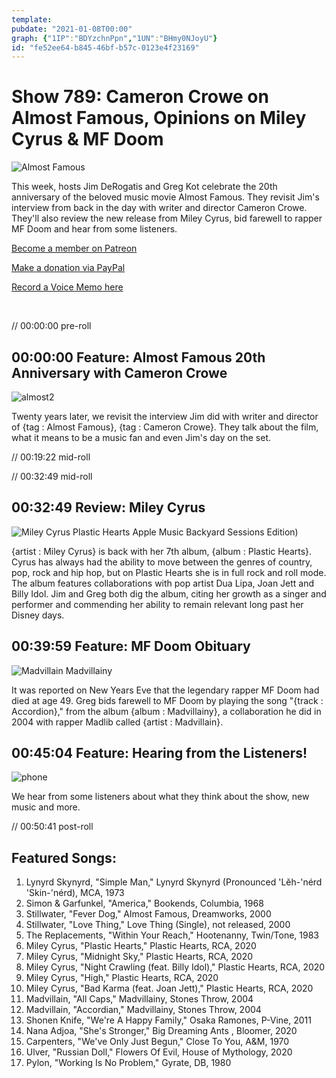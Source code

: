 ```yaml
---
template: 
pubdate: "2021-01-08T00:00"
graph: {"1IP":"BDYzchnPpn","1UN":"BHmy0NJoyU"}
id: "fe52ee64-b845-46bf-b57c-0123e4f23169"
---
```






# Show 789: Cameron Crowe on Almost Famous, Opinions on Miley Cyrus & MF Doom

![Almost Famous](https://static.soundopinions.org/images/2021/almostfamous.jpeg)

This week, hosts Jim DeRogatis and Greg Kot celebrate the 20th anniversary of the beloved music movie Almost Famous. They revisit Jim's interview from back in the day with writer and director Cameron Crowe. They'll also review the new release from Miley Cyrus, bid farewell to rapper MF Doom and hear from some listeners. 

[Become a member on Patreon](https://www.patreon.com/soundopinions)

[Make a donation via PayPal](https://bit.ly/36zIhZK) 

[Record a Voice Memo here](https://micdropp.com/studio/5febf006eba45/)

               

// 00:00:00 pre-roll



## 00:00:00 Feature: Almost Famous 20th Anniversary with Cameron Crowe

![almost2](https://static.soundopinions.org/images/2021/almost2.jpeg)

Twenty years later, we revisit the interview Jim did with writer and director of {tag : Almost Famous}, {tag : Cameron Crowe}. They talk about the film, what it means to be a music fan and even Jim's day on the set.

// 00:19:22 mid-roll

// 00:32:49 mid-roll



## 00:32:49 Review: Miley Cyrus

![Miley Cyrus Plastic Hearts Apple Music Backyard Sessions Edition)](https://static.soundopinions.org/assets/789/1IP12.jpg)

{artist : Miley Cyrus} is back with her 7th album, {album : Plastic Hearts}. Cyrus has always had the ability to move between the genres of country, pop, rock and hip hop, but on Plastic Hearts she is in full rock and roll mode. The album features collaborations with pop artist Dua Lipa, Joan Jett and Billy Idol. Jim and Greg both dig the album, citing her growth as a singer and performer and commending her ability to remain relevant long past her Disney days.



## 00:39:59 Feature: MF Doom Obituary

![Madvillain Madvillainy](https://static.soundopinions.org/assets/789/1UN5.jpg)

It was reported on New Years Eve that the legendary rapper MF Doom had died at age 49. Greg bids farewell to MF Doom by playing the song "{track : Accordion}," from the album {album : Madvillainy}, a collaboration he did in 2004 with rapper Madlib called {artist : Madvillain}.



## 00:45:04 Feature: Hearing from the Listeners!

![phone](https://static.soundopinions.org/images/2021/phone.jpeg)

We hear from some listeners about what they think about the show, new music and more.

// 00:50:41 post-roll



## Featured Songs:

1. Lynyrd Skynyrd, "Simple Man," Lynyrd Skynyrd (Pronounced 'Lĕh-'nérd 'Skin-'nérd), MCA, 1973
2. Simon & Garfunkel, "America," Bookends, Columbia, 1968
3. Stillwater, "Fever Dog," Almost Famous, Dreamworks, 2000
4. Stillwater, "Love Thing," Love Thing (Single), not released, 2000
5. The Replacements, "Within Your Reach," Hootenanny, Twin/Tone, 1983
6. Miley Cyrus, "Plastic Hearts," Plastic Hearts, RCA, 2020
7. Miley Cyrus, "Midnight Sky," Plastic Hearts, RCA, 2020
8. Miley Cyrus, "Night Crawling (feat. Billy Idol)," Plastic Hearts, RCA, 2020
9. Miley Cyrus, "High," Plastic Hearts, RCA, 2020
10. Miley Cyrus, "Bad Karma (feat. Joan Jett)," Plastic Hearts, RCA, 2020
11. Madvillain, "All Caps," Madvillainy, Stones Throw, 2004
12. Madvillain, "Accordian," Madvillainy, Stones Throw, 2004
13. Shonen Knife, "We're A Happy Family," Osaka Ramones, P-Vine, 2011
14. Nana Adjoa, "She's Stronger," Big Dreaming Ants , Bloomer, 2020
15. Carpenters, "We've Only Just Begun," Close To You, A&M, 1970
16. Ulver, "Russian Doll," Flowers Of Evil, House of Mythology, 2020
17. Pylon, "Working Is No Problem," Gyrate, DB, 1980
